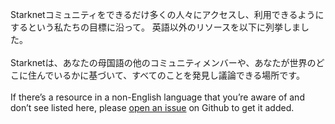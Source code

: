 Starknetコミュニティをできるだけ多くの人々にアクセスし、利用できるようにするという私たちの目標に沿って。 英語以外のリソースを以下に列挙しました。\
\
Starknetは、あなたの母国語の他のコミュニティメンバーや、あなたが世界のどこに住んでいるかに基づいて、すべてのことを発見し議論できる場所です。 \
\
If there’s a resource in a non-English language that you’re aware of and don’t see listed here, please [open an issue](https://github.com/starknet-io/starknet-website/issues) on Github to get it added.